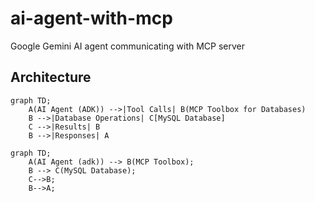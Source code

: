 # ai-agent-with-mcp
Google Gemini AI agent communicating with MCP server


## Architecture

```mermaid
graph TD;
    A(AI Agent (ADK)) -->|Tool Calls| B(MCP Toolbox for Databases)
    B -->|Database Operations| C[MySQL Database]
    C -->|Results| B
    B -->|Responses| A

```

```mermaid
graph TD;
    A(AI Agent (adk)) --> B(MCP Toolbox);
    B --> C(MySQL Database);
    C-->B;
    B-->A;
```